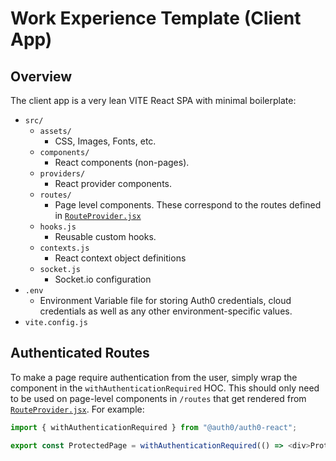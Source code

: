 # Work Experience Template (Client App)

## Overview
The client app is a very lean VITE React SPA with minimal boilerplate:
- `src/`
    - `assets/`
        - CSS, Images, Fonts, etc.
    - `components/`
        - React components (non-pages).
    - `providers/`
        - React provider components.
    - `routes/`
        - Page level components. These correspond to the routes defined in [`RouteProvider.jsx`](./src/providers/RouterProvider.jsx)
    - `hooks.js`
        - Reusable custom hooks.
    - `contexts.js`
        - React context object definitions
    - `socket.js`
        - Socket.io configuration
- `.env`
    - Environment Variable file for storing Auth0 credentials, cloud credentials as well as any other environment-specific values.
- `vite.config.js`


## Authenticated Routes
To make a page require authentication from the user, simply wrap the component in the `withAuthenticationRequired` HOC. This should only need to be used on page-level components in `/routes` that get rendered from [`RouteProvider.jsx`](./src/providers/RouterProvider.jsx). For example:
```js
import { withAuthenticationRequired } from "@auth0/auth0-react";

export const ProtectedPage = withAuthenticationRequired(() => <div>Protected Page</div>)
```

